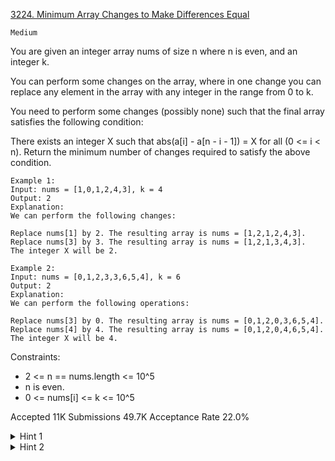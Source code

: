 [3224. Minimum Array Changes to Make Differences Equal](https://leetcode.com/problems/minimum-array-changes-to-make-differences-equal/)

`Medium`

You are given an integer array nums of size n where n is even, and an integer k.

You can perform some changes on the array, where in one change you can replace any element in the array with any integer in the range from 0 to k.

You need to perform some changes (possibly none) such that the final array satisfies the following condition:

There exists an integer X such that abs(a[i] - a[n - i - 1]) = X for all (0 <= i < n).
Return the minimum number of changes required to satisfy the above condition.

```
Example 1:
Input: nums = [1,0,1,2,4,3], k = 4
Output: 2
Explanation:
We can perform the following changes:

Replace nums[1] by 2. The resulting array is nums = [1,2,1,2,4,3].
Replace nums[3] by 3. The resulting array is nums = [1,2,1,3,4,3].
The integer X will be 2.

Example 2:
Input: nums = [0,1,2,3,3,6,5,4], k = 6
Output: 2
Explanation:
We can perform the following operations:

Replace nums[3] by 0. The resulting array is nums = [0,1,2,0,3,6,5,4].
Replace nums[4] by 4. The resulting array is nums = [0,1,2,0,4,6,5,4].
The integer X will be 4.
```

Constraints:

- 2 <= n == nums.length <= 10^5
- n is even.
- 0 <= nums[i] <= k <= 10^5

Accepted
11K
Submissions
49.7K
Acceptance Rate
22.0%

<details>
<summary>Hint 1</summary>

There are at most k + 1 possible values of the integer X.

</details>
<details>
<summary>Hint 2</summary>

How do we calculate the minimum number of changes efficiently if we fix the value of X before applying any changes?

</details>